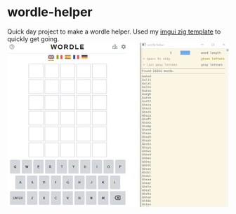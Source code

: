 # wordle-helper
Quick day project to make a wordle helper. Used my [imgui zig template](https://github.com/dumheter/zig-imgui-template) to quickly get going.
![preview gif](https://github.com/dumheter/wordle-helper/blob/main/res/preview.gif)
